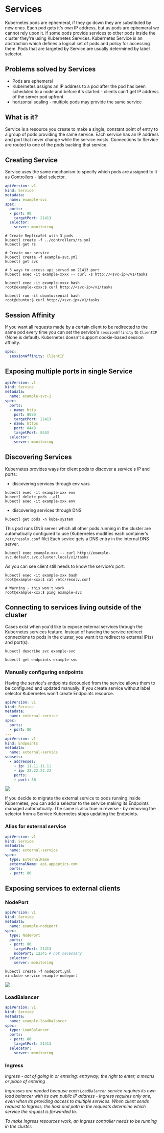 # Services

Kubernetes pods are ephemeral, if they go down they are substituted by new ones. Each pod gets it's own IP address, but as pods are ephemeral we cannot rely upon it. If some pods provide services to other pods inside the cluster they're using Kubernetes Services.
Kubernetes Service is an abstraction which defines a logical set of pods and policy for accessing them. Pods that are targeted by Service are usually determined by label selector.

## Problems solved by Services

* Pods are ephemeral
* Kubernetes assigns an IP address to a pod after the pod has been scheduled to a node and before it's started -
clients can't get IP address of the server pod upfront.
* horizontal scaling - multiple pods may provide the same service

## What is it?

Service is a resource you create to make a single, constant point of entry to a group of pods providing the same
service. Each service has an IP address and port that never change while the service exists. Connections to Service are
routed to one of the pods backing that service.


## Creating Service

Service uses the same mechanism to specify which pods are assigned to it as Controllers - label selector.


```yaml
apiVersion: v1
kind: Service
metadata:
  name: example-svc
spec:
  ports:
  - port: 80
    targetPort: 21413
  selector:
    server: monitoring
```

```shell
# Create ReplicaSet with 3 pods
kubectl create -f ../controllers/rs.yml
kubectl get rs

# Create our service
kubectl create -f example-svc.yml
kubectl get svc

# 3 ways to access api served on 21413 port
kubectl exec -it example-xxxx -- curl -s http://<svc-ip>/v1/tasks

kubectl exec -it example-xxxx bash
root@example-xxxx:$ curl http://<svc-ip>/v1/tasks

kubectl run -it ubuntu:xenial bash
root@ubuntu:$ curl http://<svc-ip>/v1/tasks
```


## Session Affinity

If you want all requests made by a certain client to be redirected to the same pod every time you can set the service's
`sessionAffinity` to `ClientIP` (None is default). Kubernetes doesn't support cookie-based session affinity.
```yaml
spec:
  sessionAffinity: ClientIP
```

## Exposing multiple ports in single Service

```yaml
apiVersion: v1
kind: Service
metadata:
  name: example-svc-2
spec:
  ports:
  - name: http
    port: 8080
    targetPort: 21413
  - name: https
    port: 8443
    targetPort: 8443
  selector:
    server: monitoring
```

## Discovering Services

Kubernetes provides ways for client pods to discover a service's IP and ports:
* discovering services through env vars
```shell
kubectl exec -it example-xxx env
kubectl delete pods --all
kubectl exec -it example-xxx env
```
* discovering services through DNS
```shell
kubectl get pods -n kube-system
```
This pod runs DNS server which all other pods running in the cluster are automatically configured to use (Kubernetes modifies each container's `/etc/resolv.conf` file)
Each sevice gets a DNS entry in the internal DNS server.
```shell
kubectl exec example-xxx -- curl http://example-svc.default.svc.cluster.local/v1/tasks
```
As you can see client still needs to know the service's port.
```shell
kubectl exec -it example-xxx bash
root@example-xxx:$ cat /etc/resolv.conf

# Warning - this won't work
root@example-xxx:$ ping example-svc
```

## Connecting to services living outside of the cluster

Cases exist when you'd like to expose external services through the Kubernetes services feature. Instead of haveing the
service redirect connections to pods in the cluster, you want it to redirect to external IP(s) and port(s).

```shell
kubectl describe svc example-svc

kubectl get endpoints example-svc
```

### Manually configuring endpoints

Having the service's endpoints decoupled from the service allows them to be configured and updated manually. If you
create service without label selector Kubernetes won't create Endpoints resource.

```yaml
apiVersion: v1
kind: Service
metadata:
  name: external-service
spec:
  ports:
  - port: 80
---
apiVersion: v1
kind: Endpoints
metadata:
  name: external-service
subsets:
  - addresses:
    - ip: 11.11.11.11
    - ip: 22.22.22.22
    ports:
    - port: 80
```
![](images/externalservice.png)

If you decide to migrate the external service to pods running inside Kubernetes, you can add a selector to the service
making its Endpoints managed automatically. The same is also true in reverse - by removing the selector from a Service
Kubernetes stops updating the Endpoints.

### Alias for external service

```yaml
apiVersion: v1
kind: Service
metadata:
  name: external-service
spec:
  type: ExternalName
  externalName: api.appoptics.com
  ports:
  - port: 80
```

## Exposing services to external clients

### NodePort

```yaml
apiVersion: v1
kind: Service
metadata:
  name: example-nodeport
spec:
  type: NodePort
  ports:
  - port: 80
    targetPort: 21413
    nodePort: 12345 # not necessary
  selector:
    server: monitoring
```

```shell
kubectl create -f nodeport.yml
minikube service example-nodeport
```

![](images/nodeport.png)

### LoadBalancer

```yaml
apiVersion: v1
kind: Service
metadata:
  name: example-loadbalancer
spec:
  type: LoadBalancer
  ports:
  - port: 80
    targetPort: 21413
  selecetor:
    server: monitoring
```

### Ingress

<i>Ingress<i> - act of going in or entering; entryway; the right to enter; a means or place of entering

Ingresses are needed because each `LoadBalancer` service requires its own load balancer with its own public IP address - Ingress requires only one, even when its providing access to multiple services. When client sends request to Ingress, the host and path in the requests determine which service the request is forwarded to.

To make Ingress resources work, an Ingress controller needs to be running in the cluster.

